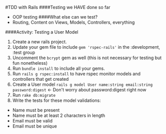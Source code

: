 #TDD with Rails
####Testing we HAVE done so far
- OOP testing
####What else can we test?
- Routing, Content on Views, Models, Controllers, everything

####Activity: Testing a User Model
1. Create a new rails project.
2. Update your gem file to include `gem 'rspec-rails'` in the :development, :test group
3. Uncomment the `bcrypt` gem as well (this is not necessary for testing but fun nonetheless)
4. Run `bundle install` to include all your gems.
5. Run `rails g rspec:install` to have rspec monitor models and controllers that get created
6. Create a User model `rails g model User name:string email:string password:digest` <- Don't worry about password:digest right now
7. Run `rake db:migrate`
8. Write the tests for these model validations:
  - Name must be present
  - Name must be at least 2 characters in length
  - Email must be valid
  - Email must be unique 
